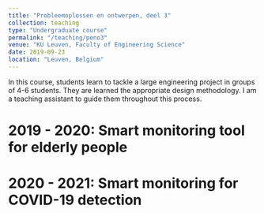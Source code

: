 ```yaml
---
title: "Probleemoplossen en ontwerpen, deel 3"
collection: teaching
type: "Undergraduate course"
permalink: "/teaching/peno3"
venue: "KU Leuven, Faculty of Engineering Science"
date: 2019-09-23
location: "Leuven, Belgium"
---
```


In this course, students learn to tackle a large engineering project in groups of 4-6 students. They are
learned the appropriate design methodology. I am a teaching assistant to guide them throughout this process.

2019 - 2020: Smart monitoring tool for elderly people
======

2020 - 2021: Smart monitoring for COVID-19 detection
======
